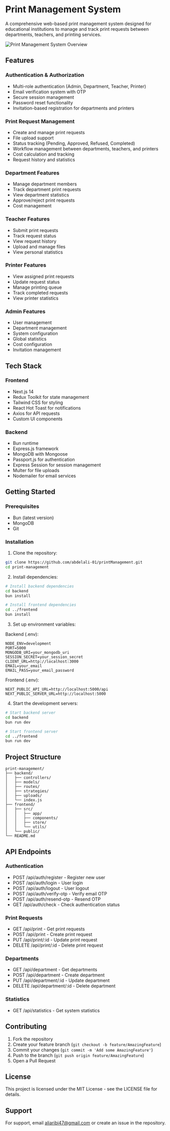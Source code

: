 # Print Management System

A comprehensive web-based print management system designed for educational institutions to manage and track print requests between departments, teachers, and printing services.

![Print Management System Overview](/frontend/public/assets/overview.png)

## Features

### Authentication & Authorization
- Multi-role authentication (Admin, Department, Teacher, Printer)
- Email verification system with OTP
- Secure session management
- Password reset functionality
- Invitation-based registration for departments and printers

### Print Request Management
- Create and manage print requests
- File upload support
- Status tracking (Pending, Approved, Refused, Completed)
- Workflow management between departments, teachers, and printers
- Cost calculation and tracking
- Request history and statistics

### Department Features
- Manage department members
- Track department print requests
- View department statistics
- Approve/reject print requests
- Cost management

### Teacher Features
- Submit print requests
- Track request status
- View request history
- Upload and manage files
- View personal statistics

### Printer Features
- View assigned print requests
- Update request status
- Manage printing queue
- Track completed requests
- View printer statistics

### Admin Features
- User management
- Department management
- System configuration
- Global statistics
- Cost configuration
- Invitation management

## Tech Stack

### Frontend
- Next.js 14
- Redux Toolkit for state management
- Tailwind CSS for styling
- React Hot Toast for notifications
- Axios for API requests
- Custom UI components

### Backend
- Bun runtime
- Express.js framework
- MongoDB with Mongoose
- Passport.js for authentication
- Express Session for session management
- Multer for file uploads
- Nodemailer for email services

## Getting Started

### Prerequisites
- Bun (latest version)
- MongoDB
- Git

### Installation

1. Clone the repository:
```bash
git clone https://github.com/abdelali-01/printManagement.git
cd print-management
```

2. Install dependencies:
```bash
# Install backend dependencies
cd backend
bun install

# Install frontend dependencies
cd ../frontend
bun install
```

3. Set up environment variables:

Backend (.env):
```env
NODE_ENV=development
PORT=5000
MONGODB_URI=your_mongodb_uri
SESSION_SECRET=your_session_secret
CLIENT_URL=http://localhost:3000
EMAIL=your_email
EMAIL_PASS=your_email_password
```

Frontend (.env):
```env
NEXT_PUBLIC_API_URL=http://localhost:5000/api
NEXT_PUBLIC_SERVER_URL=http://localhost:5000
```

4. Start the development servers:

```bash
# Start backend server
cd backend
bun run dev

# Start frontend server
cd ../frontend
bun run dev
```

## Project Structure

```
print-management/
├── backend/
│   ├── controllers/
│   ├── models/
│   ├── routes/
│   ├── strategies/
│   ├── uploads/
│   └── index.js
├── frontend/
│   ├── src/
│   │   ├── app/
│   │   ├── components/
│   │   ├── store/
│   │   └── utils/
│   └── public/
└── README.md
```

## API Endpoints

### Authentication
- POST /api/auth/register - Register new user
- POST /api/auth/login - User login
- POST /api/auth/logout - User logout
- POST /api/auth/verify-otp - Verify email OTP
- POST /api/auth/resend-otp - Resend OTP
- GET /api/auth/check - Check authentication status

### Print Requests
- GET /api/print - Get print requests
- POST /api/print - Create print request
- PUT /api/print/:id - Update print request
- DELETE /api/print/:id - Delete print request

### Departments
- GET /api/department - Get departments
- POST /api/department - Create department
- PUT /api/department/:id - Update department
- DELETE /api/department/:id - Delete department

### Statistics
- GET /api/statistics - Get system statistics


## Contributing

1. Fork the repository
2. Create your feature branch (`git checkout -b feature/AmazingFeature`)
3. Commit your changes (`git commit -m 'Add some AmazingFeature'`)
4. Push to the branch (`git push origin feature/AmazingFeature`)
5. Open a Pull Request

## License

This project is licensed under the MIT License - see the LICENSE file for details.

## Support

For support, email aliaribi47@gmail.com or create an issue in the repository. 